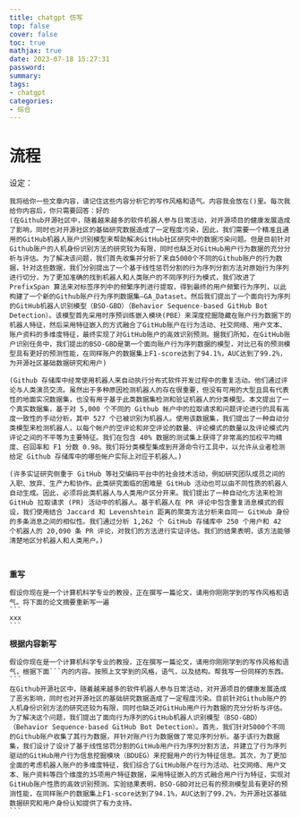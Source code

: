 ```yaml
---
title: chatgpt 仿写
top: false
cover: false
toc: true
mathjax: true
date: 2023-07-18 15:27:31
password:
summary:
tags:
- chatgpt
categories:
- 综合
---
```






# 流程

设定：

```
我将给你一些文章内容，请记住这些内容分析它的写作风格和语气。内容我会放在()里。每次我给你内容后，你只需要回答：好的
(在Github开源社区中，随着越来越多的软件机器人参与日常活动，对开源项目的健康发展造成了影响，同时也对开源社区的基础研究数据造成了一定程度污染，因此，我们需要一个精准且通用的GitHub机器人账户识别模型来帮助解决GitHub社区研究中的数据污染问题。但是目前针对Github账户的人机身份识别方法的研究较为有限，同时也缺乏对GitHub用户行为数据的充分分析与评估。为了解决该问题，我们首先收集并分析了来自5000个不同的Github账户的行为数据，针对这些数据，我们分别提出了一个基于线性惩罚分割的行为序列分割方法对原始行为序列进行切分，为了更加准确的找到机器人和人类账户的不同序列行为模式，我们改进了 PrefixSpan 算法来对标签序列中的频繁序列进行提取，得到最终的用户频繁行为序列，以此构建了一个新的Github账户行为序列数据集—GA_Dataset。然后我们提出了一个面向行为序列的GitHub机器人识别模型（BSO-GBD）（Behavior Sequence-based GitHub Bot Detection）。该模型首先采用时序预训练嵌入模块(PBE）来深度挖掘隐藏在账户行为数据下的机器人特征，然后采用特征嵌入的方式融合了GitHub账户在行为活动、社交网络、用户文本、账户资料的多维度特征，最终实现了对GitHub账户的高效识别预测。据我们所知，在GitHub账户识别任务中，我们提出的BSO-GBD是第一个面向账户行为序列数据的模型，对比已有的预测模型具有更好的预测性能，在同样账户的数据集上F1-score达到了94.1%，AUC达到了99.2%，为开源社区基础数据研究和用户)
```



```
(Github 存储库中经常使用机器人来自动执行分布式软件开发过程中的重复活动。他们通过评论与人类演员交流。虽然出于多种原因检测机器人的存在很重要，但没有可用的大型且具有代表性的地面实况数据集，也没有用于基于此类数据集检测和验证机器人的分类模型。本文提出了一个真实数据集，基于对 5,000 个不同的 Github 帐户中的拉取请求和问题评论进行的具有高度一致性的手动分析，其中 527 个已被识别为机器人。使用该数据集，我们提出了一种自动分类模型来检测机器人，以每个帐户的空评论和非空评论的数量、评论模式的数量以及评论模式内评论之间的不平等为主要特征。我们在包含 40% 数据的测试集上获得了非常高的加权平均精度、召回率和 F1 分数 0.98。我们将分类模型集成到开源命令行工具中，以允许从业者检测给定 Github 存储库中的哪些帐户实际上对应于机器人。)

(许多实证研究侧重于 GitHub 等社交编码平台中的社会技术活动，例如研究团队成员之间的入职、放弃、生产力和协作。此类研究面临的困难是 GitHub 活动也可以由不同性质的机器人自动生成。因此，必须将此类机器人与人类用户区分开来。我们提出了一种自动化方法来检测 GitHub 拉取请求 (PR) 活动中的机器人。基于机器人在 PR 评论中包含重复消息模式的假设，我们使用结合 Jaccard 和 Levenshtein 距离的聚类方法分析来自同一 GitHub 身份的多条消息之间的相似性。我们通过分析 1,262 个 GitHub 存储库中 250 个用户和 42 个机器人的 20,090 条 PR 评论，对我们的方法进行实证评估。我们的结果表明，该方法能够清楚地区分机器人和人类用户。)



```





**重写**

````
假设你现在是一个计算机科学专业的教授，正在撰写一篇论文，请用你刚刚学到的写作风格和语气。将下面的论文摘要重新写一遍
```
xxx
```
````





**根据内容新写**

````
假设你现在是一个计算机科学专业的教授，正在撰写一篇论文，请用你刚刚学到的写作风格和语气，根据下面```内的内容。按照上文学到的风格，语气，以及结构。帮我写一份同样的东西。
```
在Github开源社区中，随着越来越多的软件机器人参与日常活动，对开源项目的健康发展造成了恶劣影响，同时也对开源社区的基础研究数据造成了一定程度污染。目前针对Github账户的人机身份识别方法的研究还较为有限，同时也缺乏对GitHub用户行为数据的充分分析与评估。为了解决这个问题，我们提出了面向行为序列的GitHub机器人识别模型（BSO-GBD）（Behavior Sequence-based GitHub Bot Detection）。首先，我们针对5000个不同的Github账户收集了其行为数据，并针对账户行为数据做了常见序列分析。基于该行为数据集，我们设计了设计了基于线性惩罚分割的GitHub用户行为序列分割方法，并建立了行为序列驱动的GitHub用户行为信息挖掘模块（BDUEG）来挖掘用户的行为特征信息。其次，为了更加全面的考虑机器人账户的多维度特征，我们综合了GitHub账户在行为活动、社交网络、用户文本、账户资料等四个维度的35项用户特征数据，采用特征嵌入的方式融合用户行为特征，实现对GitHub账户性质的高效识别预测。实验结果表明，BSO-GBD对比已有的预测模型具有更好的预测性能，在同样账户的数据集上F1-score达到了94.1%，AUC达到了99.2%，为开源社区基础数据研究和用户身份认知提供了有力支持。
```
````






